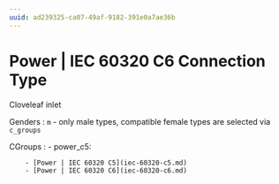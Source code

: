```yaml
---
uuid: ad239325-ca07-49af-9182-391e0a7ae36b
---
```

# Power | IEC 60320 C6 Connection Type

Cloveleaf inlet

Genders
: `m` - only male types, compatible female types are selected via `c_groups`

CGroups
:   - power_c5:

        - [Power | IEC 60320 C5](iec-60320-c5.md)
        - [Power | IEC 60320 C6](iec-60320-c6.md)

